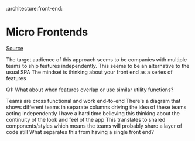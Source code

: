 :architecture:front-end:

# Micro Frontends
[Source](https://micro-frontends.org/)

The target audience of this approach seems to be companies with multiple teams to ship features independently.
This seems to be an alternative to the usual SPA
The mindset is thinking about your front end as a series of features

Q1: What about when features overlap or use similar utility functions?

Teams are cross functional and work end-to-end
There's a diagram that shows different teams in separate columns driving the idea of these teams acting independently
I have a hard time believing this thinking about the continuity of the look and feel of the app
This translates to shared components/styles which means the teams will probably share a layer of code still
What separates this from having a single front end?
